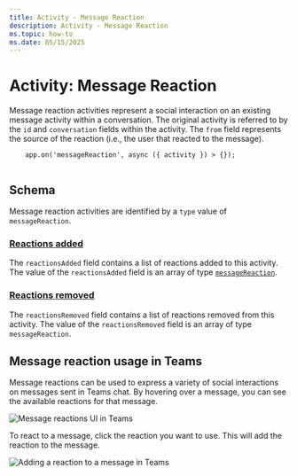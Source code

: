 ```yaml
---
title: Activity - Message Reaction
description: Activity - Message Reaction
ms.topic: how-to
ms.date: 05/15/2025
---
```


#  Activity: Message Reaction

Message reaction activities represent a social interaction on an existing message activity within a conversation. The original activity is referred to by the `id` and `conversation` fields within the activity. The `from` field represents the source of the reaction (i.e., the user that reacted to the message).

```
    app.on('messageReaction', async ({ activity }) > {});
    

```
## Schema

Message reaction activities are identified by a `type` value of `messageReaction`.

### [Reactions added](#reactions-added)

The `reactionsAdded` field contains a list of reactions added to this activity. The value of the `reactionsAdded` field is an array of type [`messageReaction`](https://github.com/microsoft/Agents/blob/main/specs/activity/protocol-activity.md#message-reaction-activity).

### [Reactions removed](#reactions-removed)

The `reactionsRemoved` field contains a list of reactions removed from this activity. The value of the `reactionsRemoved` field is an array of type `messageReaction`.

## Message reaction usage in Teams

Message reactions can be used to express a variety of social interactions on messages sent in Teams chat. By hovering over a message, you can see the available reactions for that message.

![Message reactions UI in Teams](../../../../../assets/screenshots/message-reaction-ui.png)

To react to a message, click the reaction you want to use. This will add the reaction to the message.

![Adding a reaction to a message in Teams](../../../../../assets/screenshots/message-reaction-add.png)